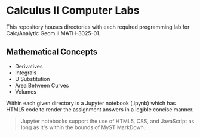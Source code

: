 # Calculus II Computer Labs

This repository houses directories with each required programming lab for Calc/Analytic Geom II MATH-3025-01.

## Mathematical Concepts

- Derivatives
- Integrals
- U Substitution
- Area Between Curves
- Volumes

Within each given directory is a Jupyter notebook (.ipynb) which has HTML5 code to render the assignment answers in a legible concise manner.

> Jupyter notebooks support the use of HTML5, CSS, and JavaScript as long as it's within the bounds of MyST MarkDown.
